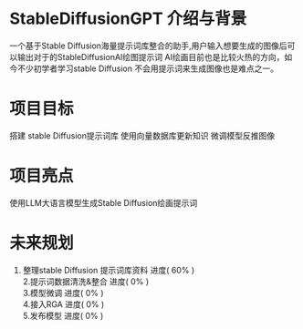 # StableDiffusionGPT 介绍与背景
一个基于Stable Diffusion海量提示词库整合的助手,用户输入想要生成的图像后可以输出对于的StableDiffusionAI绘图提示词
AI绘画目前也是比较火热的方向，如今不少初学者学习stable Diffusion 不会用提示词来生成图像也是难点之一。
# 项目目标
搭建 stable Diffusion提示词库
使用向量数据库更新知识
微调模型反推图像
# 项目亮点
使用LLM大语言模型生成Stable Diffusion绘画提示词
# 未来规划  

1. 整理stable Diffusion 提示词库资料  进度( 60% )  
2.提示词数据清洗&整合                 进度( 0% )  
3.模型微调                            进度( 0% )  
4.接入RGA                             进度( 0% )  
5.发布模型                            进度( 0% )  
